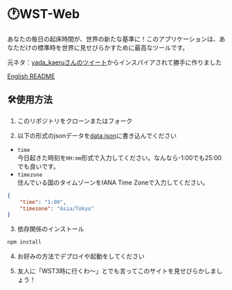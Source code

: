 # 🕐️WST-Web

あなたの毎日の起床時間が、世界の新たな基準に！このアプリケーションは、あなただけの標準時を世界に見せびらかすために最高なツールです。

元ネタ：[yada_kaeruさんのツイート](https://x.com/yada_kaeru/status/1861644748580364390)からインスパイアされて勝手に作りました

[English README](README.en.md)

## 🛠️使用方法

1. このリポジトリをクローンまたはフォーク

2. 以下の形式のjsonデータを[data.json](data.json)に書き込んでください

- `time`  
  今日起きた時刻を`HH:mm`形式で入力してください。なんなら-1:00でも25:00でも良いです。
- `timezone`  
  住んでいる国のタイムゾーンをIANA Time Zoneで入力してください。

```json
{
    "time": "1:00",
    "timezone": "Asia/Tokyo"
}
```

3. 依存関係のインストール

```sh
npm install
```

4. お好みの方法でデプロイや起動をしてください

5. 友人に「WST3時に行くわ～」とでも言ってこのサイトを見せびらかしましょう！
